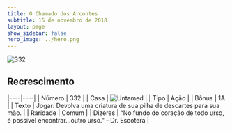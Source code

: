 ```yaml
---
title: O Chamado dos Arcontes
subtitle: 15 de novembro de 2018
layout: page
show_sidebar: false
hero_image: ../hero.png
---
```


![332](https://cdn.keyforgegame.com/media/card_front/pt/341_332_R2GQWP4RXCM4_pt.png)

## Recrescimento

|----|----|
| Número | 332 |
| Casa | ![Untamed](https://archonarcana.com/images/thumb/b/bd/Untamed.png/22px-Untamed.png "Indomados") |
| Tipo | Ação |
| Bônus | 1A |
| Texto | Jogar: Devolva uma criatura de sua pilha de descartes para sua mão. |
| Raridade | Comum |
| Dizeres | “No fundo do coração de todo urso, é possível encontrar...outro urso.” – Dr. Escotera |

